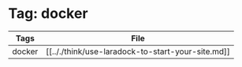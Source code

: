 # Tag: docker
| Tags | File|
|------|-----|
|docker|[[.././think/use-laradock-to-start-your-site.md]]|
